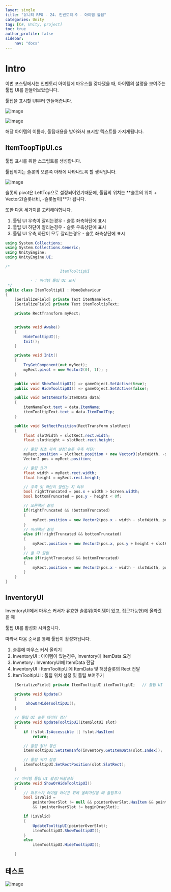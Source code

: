 ```yaml
---
layer: single
title: "유니티 RPG - 24. 인벤토리-9 - 아이템 툴팁"
categories: Unity
tag: [C#, Unity, project]
toc: true
author_profile: false
sidebar: 
    nav: "docs"
---
```



# Intro

이번 포스팅에서는 인벤토리 아이템에 마우스를 갖다댔을 때, 아이템의 설명을 보여주는 툴팁 UI를 만들어보았습니다.

툴팁을 표시할 UI부터 만들어줍니다.

![image](/images/2025/2025-01-04/capture_1.PNG) 

![image](/images/2025/2025-01-04/capture_2.PNG) 


해당 아이템의 이름과, 툴팁내용을 받아와서 표시할 텍스트를 가지게됩니다.


## ItemToopTipUI.cs

툴팁 표시를 위한 스크립트를 생성합니다.

툴팁위치는 슬롯의 오른쪽 아래에 나타나도록 할 생각입니다.

![image](/images/2025/2025-01-04/capture_3.PNG) 

슬롯의 pivot은 LeftTop으로 설정되어있기때문에, 툴팁의 위치는 **슬롯의 위치 + Vector2(슬롯너비, -슬롯높이)**가 됩니다.

또한 다음 세가지를 고려해야합니다.

1. 툴팁 UI 우측이 잘리는경우 - 슬롯 좌측하단에 표시
1. 툴팁 UI 하단이 잘리는경우 - 슬롯 우측상단에 표시
1. 툴팁 UI 우측,하단이 모두 잘리는경우 - 슬롯 좌측상단에 표시


```c#
using System.Collections;
using System.Collections.Generic;
using UnityEngine;
using UnityEngine.UI;

/*  
                        ItemTooltipUI 

           - : 아이템 툴팁 UI 표시
 */
public class ItemTooltipUI : MonoBehaviour
{
    [SerializeField] private Text itemNameText;
    [SerializeField] private Text itemTooltipText;

    private RectTransform myRect;


    private void Awake()
    {
        HideTooltipUI();
        Init();
    }

    private void Init()
    {
        TryGetComponent(out myRect);
        myRect.pivot = new Vector2(0f, 1f); ;   
    }

    public void ShowTooltipUI() => gameObject.SetActive(true);
    public void HideTooltipUI() => gameObject.SetActive(false);

    public void SetItemInfo(ItemData data)
    {
        itemNameText.text = data.ItemName;
        itemTooltipText.text = data.ItemToolTip;
    }

    public void SetRectPosition(RectTransform slotRect)
    {
        float slotWidth = slotRect.rect.width;
        float slotHeight = slotRect.rect.height;

        // 툴팁 최초 위치 설정(슬롯 우측 하단)
        myRect.position = slotRect.position + new Vector3(slotWidth, -slotHeight);
        Vector2 pos = myRect.position;

        // 툴팁 크기
        float width = myRect.rect.width;
        float height = myRect.rect.height;

        // 우측 및 하단이 잘렸는 지 여부
        bool rightTruncated = pos.x + width > Screen.width;
        bool bottomTruncated = pos.y - height < 0f;

        // 오른쪽만 잘림
        if(rightTruncated && !bottomTruncated)
        {
            myRect.position = new Vector2(pos.x - width - slotWidth, pos.y);
        }
        // 아래쪽만 잘림
        else if(!rightTruncated && bottomTruncated)
        {
            myRect.position = new Vector2(pos.x, pos.y + height + slotHeight);
        }
        // 둘 다 잘림
        else if(rightTruncated && bottomTruncated)
        {
            myRect.position = new Vector2(pos.x - width - slotWidth, pos.y + height + slotHeight);
        }
    }
}

```

## InventoryUI

InventoryUI에서 마우스 커서가 유효한 슬롯위(아이템이 있고, 접근가능한)에 올라갔을 때

툴팁 UI를 활성화 시켜줍니다.

따라서 다음 순서를 통해 툴팁이 활성화됩니다.

1. 슬롯에 마우스 커서 올리기
1. InventoryUI : 아이템이 있는경우, Inventory에 ItemData 요청
1. Invnetory : InventoryUI에 ItemData 전달
1. InventoryUI : ItemTooltipUI에 ItemData 및 해당슬롯의 Rect 전달
1. ItemTooltipUI : 툴팁 위치 설정 및 툴팁 보여주기

```c#
    [SerializeField] private ItemTooltipUI itemTooltipUI;   // 툴팁 UI

    private void Update()
    {
         ShowOrHideTooltipUI();
    }

    // 툴팁 UI 슬롯 데이터 갱신
    private void UpdateTooltipUI(ItemSlotUI slot)
    {
        if (!slot.IsAccessible || !slot.HasItem)
            return;

        // 툴팁 정보 갱신
        itemTooltipUI.SetItemInfo(inventory.GetItemData(slot.Index));

        // 툴팁 위치 설정
        itemTooltipUI.SetRectPosition(slot.SlotRect);
    }

    // 아이템 툴팁 UI 활성/비활성화
    private void ShowOrHideTooltipUI()
    {
        // 마우스가 아이템 아이콘 위에 올라가있을 때 툴팁표시
        bool isValid =
            pointerOverSlot != null && pointerOverSlot.HasItem && pointerOverSlot.IsAccessible
            && (pointerOverSlot != beginDragSlot);

        if (isValid)
        {
            UpdateTooltipUI(pointerOverSlot);
            itemTooltipUI.ShowTooltipUI();
        }
        else
            itemTooltipUI.HideTooltipUI();

    }

```

## 테스트

![image](/images/2025/2025-01-04/capture_4.gif) 
